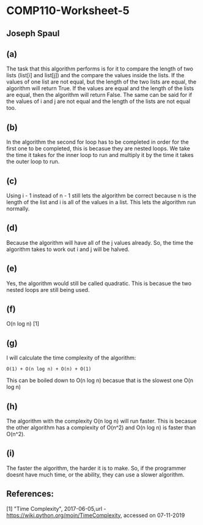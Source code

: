 # COMP110-Worksheet-5

## Joseph Spaul


## (a)

The task that this algorithm performs is for it to compare the length of two lists (list[i] and list[j]) and the 
compare the values inside the lists. If the values of one list are not equal, but the length of the two lists are
equal, the algorithm will return True. If the values are equal and the length of the lists are equal, then the 
algorithm will return False. The same can be said for if the values of i and j are not equal and the length of 
the lists are not equal too.

## (b)

In the algorithm the second for loop has to be completed in order for the first one to be completed, this is 
becasue they are nested loops. We take the time it takes for the inner loop to run and multiply it by the time 
it takes the outer loop to run. 

## (c)

Using i - 1 instead of n - 1 still lets the algorithm be correct because n is the length of the list and i is 
all of the values in a list. This lets the algorithm run normally. 

## (d)

Because the algorithm will have all of the j values already. So, the time the algorithm takes to work out i and
j will be halved.

## (e) 

Yes, the algorithm would still be called quadratic. This is becasue the two nested loops are still being used.

## (f) 

O(n log n) [1] 

## (g)

I will calculate the time complexity of the algorithm:

	O(1) + O(n log n) + O(n) + O(1) 
This can be boiled down to O(n log n) becasue that is the slowest one
	O(n log n)

## (h)

The algorithm with the complexity O(n log n) will run faster. This is becasue the other algorithm has a complexity
of O(n^2) and O(n log n) is faster than O(n^2).

## (i)

The faster the algorithm, the harder it is to make. So, if the programmer doesnt have much time, or the ability, 
they can use a slower algorithm.


## References:

[1] "Time Complexity", 2017-06-05,url - https://wiki.python.org/moin/TimeComplexity, 
	accessed on 07-11-2019
